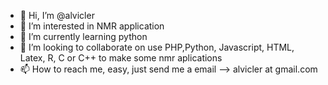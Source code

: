 - 👋 Hi, I’m @alvicler
- 👀 I’m interested in NMR application
- 🌱 I’m currently learning python
- 💞️ I’m looking to collaborate on use PHP,Python, Javascript, HTML, Latex, R, C or C++ to make some nmr aplications
- 📫 How to reach me, easy, just send me a email --> alvicler at gmail.com

<!---
alvicler/alvicler is a ✨ special ✨ repository because its `README.md` (this file) appears on your GitHub profile.
You can click the Preview link to take a look at your changes.
--->
